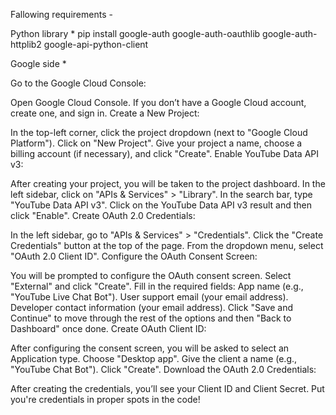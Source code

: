 Fallowing requirements - 


Python library *
pip install google-auth google-auth-oauthlib google-auth-httplib2 google-api-python-client



Google side * 

Go to the Google Cloud Console:

Open Google Cloud Console.
If you don’t have a Google Cloud account, create one, and sign in.
Create a New Project:

In the top-left corner, click the project dropdown (next to "Google Cloud Platform").
Click on "New Project".
Give your project a name, choose a billing account (if necessary), and click "Create".
Enable YouTube Data API v3:

After creating your project, you will be taken to the project dashboard.
In the left sidebar, click on "APIs & Services" > "Library".
In the search bar, type "YouTube Data API v3".
Click on the YouTube Data API v3 result and then click "Enable".
Create OAuth 2.0 Credentials:

In the left sidebar, go to "APIs & Services" > "Credentials".
Click the "Create Credentials" button at the top of the page.
From the dropdown menu, select "OAuth 2.0 Client ID".
Configure the OAuth Consent Screen:

You will be prompted to configure the OAuth consent screen. Select "External" and click "Create".
Fill in the required fields:
App name (e.g., "YouTube Live Chat Bot").
User support email (your email address).
Developer contact information (your email address).
Click "Save and Continue" to move through the rest of the options and then "Back to Dashboard" once done.
Create OAuth Client ID:

After configuring the consent screen, you will be asked to select an Application type. Choose "Desktop app".
Give the client a name (e.g., "YouTube Chat Bot").
Click "Create".
Download the OAuth 2.0 Credentials:

After creating the credentials, you’ll see your Client ID and Client Secret.
Put you're credentials in proper spots in the code!

